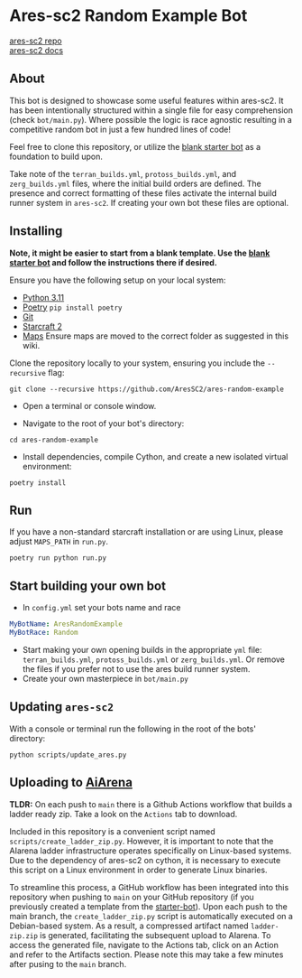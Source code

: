 # Ares-sc2 Random Example Bot

[ares-sc2 repo](https://github.com/AresSC2/ares-sc2) <br>
[ares-sc2 docs](https://aressc2.github.io/ares-sc2/index.html)

## About
This bot is designed to showcase some useful features within ares-sc2. It has been 
intentionally structured within a single file for easy comprehension (check `bot/main.py`). Where
possible the logic is race agnostic resulting in a competitive random bot in just a few 
hundred lines of code!

Feel free to 
clone this repository, or utilize the [blank starter bot](https://github.com/AresSC2/ares-sc2-starter-bot) 
as a foundation to build upon.

Take note of the `terran_builds.yml`, `protoss_builds.yml`, and `zerg_builds.yml` files, where 
the initial build orders are defined. The presence and correct formatting of these 
files activate the internal build runner system in `ares-sc2`. If creating your own bot
these files are optional.

## Installing

<b>Note, it might be easier to start from a blank template. Use the
[blank starter bot](https://github.com/AresSC2/ares-sc2-starter-bot)
and follow the instructions there if desired.</b>

Ensure you have the following setup on your local system:
- [Python 3.11](https://www.python.org/downloads/release/python-3110/) 
- [Poetry](https://python-poetry.org/) `pip install poetry`
- [Git](https://git-scm.com/)
- [Starcraft 2](https://starcraft2.com/en-gb/)
- [Maps](https://sc2ai.net/wiki/maps/) Ensure maps are moved to the correct folder as suggested in this wiki.

Clone the repository locally to your system, ensuring you include the `--recursive` flag:

`git clone --recursive https://github.com/AresSC2/ares-random-example`

 - Open a terminal or console window.

 - Navigate to the root of your bot's directory:

`cd ares-random-example`

 - Install dependencies, compile Cython, and create a new isolated virtual environment:

`poetry install`

## Run

If you have a non-standard starcraft installation or are using Linux, please adjust `MAPS_PATH` in `run.py`.

`poetry run python run.py`

## Start building your own bot

- In `config.yml` set your bots name and race
```yml
MyBotName: AresRandomExample
MyBotRace: Random
```
- Start making your own opening builds in the appropriate `yml` file: 
`terran_builds.yml`, `protoss_builds.yml` or `zerg_builds.yml`. Or remove the files
if you prefer not to use the ares build runner system.
- Create your own masterpiece in `bot/main.py`

## Updating `ares-sc2`
With a console or terminal run the following in the root of the bots' directory:

`python scripts/update_ares.py`

## Uploading to [AiArena](https://www.sc2ai.com)

<b>TLDR:</b> On each push to `main` there is a Github Actions workflow that builds a ladder ready zip. Take a 
look on the `Actions` tab to download.

Included in this repository is a convenient script named `scripts/create_ladder_zip.py`. 
However, it is important to note that the AIarena ladder infrastructure operates specifically 
on Linux-based systems. Due to the dependency of ares-sc2 on cython, it is necessary to execute 
this script on a Linux environment in order to generate Linux binaries.

To streamline this process, a GitHub workflow has been integrated into this repository when pushing to `main` 
on your GitHub repository (if you previously created a template from the 
[starter-bot](https://github.com/AresSC2/ares-sc2-starter-bot)). 
Upon each push to the main branch, the `create_ladder_zip.py` script is automatically executed on a 
Debian-based system. As a result, a compressed artifact named `ladder-zip.zip` is generated, 
facilitating the subsequent upload to AIarena. To access the generated file, navigate to the Actions tab, 
click on an Action and refer to the Artifacts section. Please note this may take a few
minutes after pusing to the `main` branch.
